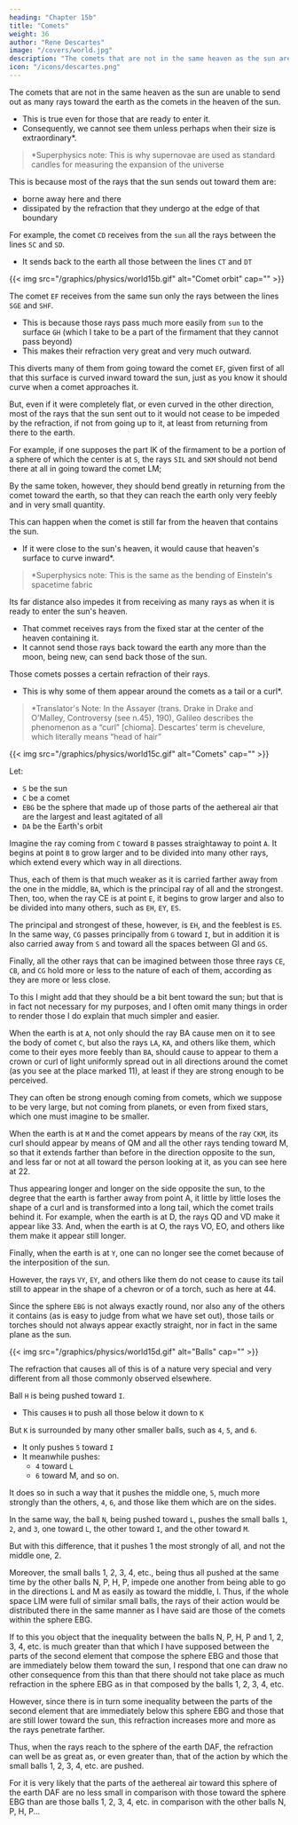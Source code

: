 ```yaml
---
heading: "Chapter 15b"
title: "Comets"
weight: 36
author: "Rene Descartes"
image: "/covers/world.jpg"
description: "The comets that are not in the same heaven as the sun are unable to send out as many rays toward the earth as the comets in the heaven of the sun"
icon: "/icons/descartes.png"
---
```


<!-- > Superphysics Note: This section is under construction -->



The comets that are not in the same heaven as the sun are unable to send out as many rays toward the earth as the comets in the heaven of the sun. 
- This is true even for those that are ready to enter it.
- Consequently, we cannot see them unless perhaps when their size is extraordinary*.

> *Superphysics note: This is why supernovae are used as standard candles for measuring the expansion of the universe


This is because most of the rays that the sun sends out toward them are:
- borne away here and there
- dissipated by the refraction that they undergo at the edge of that boundary

<!-- in the part of the firmament through which they pass.  -->

For example, the comet `CD` receives from the `sun` all the rays between the lines `SC` and `SD`. 
- It sends back to the earth all those between the lines `CT` and `DT`
<!-- [66] -->

<!-- [66] Note the sloppiness of Descartes' mathematics here. C and D cannot be common points of tangency unless T coincides with S. The error makes clear how little of Descartes' argument in fact rested on mathematical reasoning. -->

{{< img src="/graphics/physics/world15b.gif" alt="Comet orbit" cap="" >}}


The comet `EF` receives from the same sun only the rays between the lines `SGE` and `SHF`.
- This is because those rays pass much more easily from `sun` to the surface `GH` (which I take to be a part of the firmament that they cannot pass beyond)
- This makes their refraction very great and very much outward. 

This diverts many of them from going toward the comet `EF`, given first of all that this surface is curved inward toward the sun, just as you know it should curve when a comet approaches it. 

But, even if it were completely flat, or even curved in the other direction, most of the rays that the sun sent out to it would not cease to be impeded by the refraction, if not from going up to it, at least from returning from there to the earth. 

For example, if one supposes the part IK of the firmament to be a portion of a sphere of which the center is at `S`, the rays `SIL` and `SKM` should not bend there at all in going toward the comet LM; 

By the same token, however, they should bend greatly in returning from the comet toward the earth, so that they can reach the earth only very feebly and in very small quantity. 

This can happen when the comet is still far from the heaven that contains the sun.
- If it were close to the sun's heaven, it would cause that heaven's surface to curve inward*.

> *Superphysics note: This is the same as the bending of Einstein's spacetime fabric


Its far distance also impedes it from receiving as many rays as when it is ready to enter the sun's heaven.
- That commet receives rays from the fixed star at the center of the heaven containing it.
- It cannot send those rays back toward the earth any more than the moon, being new, can send back those of the sun.

Those comets posses a certain refraction of their rays.
- This is why some of them appear around the comets as a tail or a curl*. 

> *Translator's Note: In the Assayer (trans. Drake in Drake and O’Malley, Controversy (see n.45), 190), Galileo describes the phenomenon as a “curl” [chioma]. Descartes’ term is chevelure, which literally means “head of hair”

{{< img src="/graphics/physics/world15c.gif" alt="Comets" cap="" >}}

Let:
- `S` be the sun
- `C` be a comet
- `EBG` be the sphere that made up of those parts of the aethereal air that are the largest and least agitated of all
- `DA` be the Earth's orbit

Imagine the ray coming from `C` toward `B` passes straightaway to point `A`. It begins at point `B` to grow larger and to be divided into many other rays, which extend every which way in all directions. 

Thus, each of them is that much weaker as it is carried farther away from the one in the middle, `BA`, which is the principal ray of all and the strongest. Then, too, when the ray CE is at point `E`, it begins to grow larger and also to be divided into many others, such as `EH`, `EY`, `ES`. 

The principal and strongest of these, however, is `EH`, and the feeblest is `ES`. In the same way, `CG` passes principally from `G` toward `I`, but in addition it is also carried away from `S` and toward all the spaces between GI and `GS`. 

Finally, all the other rays that can be imagined between those three rays `CE`, `CB`, and `CG` hold more or less to the nature of each of them, according as they are more or less close. 

To this I might add that they should be a bit bent toward the sun; but that is in fact not necessary for my purposes, and I often omit many things in order to render those I do explain that much simpler and easier.	

<!-- Now, this refraction having been supposed, it is manifest that,  -->

When the earth is at `A`, not only should the ray BA cause men on it to see the body of comet `C`, but also the rays `LA`, `KA`, and others like them, which come to their eyes more feebly than `BA`, should cause to appear to them a crown or curl of light uniformly spread out in all directions around the comet (as you see at the place marked 11), at least if they are strong enough to be perceived. 

They can often be strong enough coming from comets, which we suppose to be very large, but not coming from planets, or even from fixed stars, which one must imagine to be smaller. 

When the earth is at `M` and the comet appears by means of the ray `CKM`, its curl should appear by means of QM and all the other rays tending toward M, so that it extends farther than before in the direction opposite to the sun, and less far or not at all toward the person looking at it, as you can see here at 22.

Thus appearing longer and longer on the side opposite the sun, to the degree that the earth is farther away from point A, it little by little loses the shape of a curl and is transformed into a long tail, which the comet trails behind it. For example, when the earth is at D, the rays QD and VD make it appear like 33. And, when the earth is at O, the rays VO, EO, and others like them make it appear still longer. 

Finally, when the earth is at `Y`, one can no longer see the comet because of the interposition of the sun.

However, the rays `VY`, `EY`, and others like them do not cease to cause its tail still to appear in the shape of a chevron or of a torch, such as here at 44. 

Since the sphere `EBG` is not always exactly round, nor also any of the others it contains (as is easy to judge from what we have set out), those tails or torches should not always appear exactly straight, nor in fact in the same plane as the sun.

{{< img src="/graphics/physics/world15d.gif" alt="Balls" cap="" >}}


The refraction that causes all of this is of a nature very special and very different from all those commonly observed elsewhere. 

<!-- But you will not fail to see clearly that it should take place in the manner I have just described to you if you consider that the  -->

Ball `H` is being pushed toward `I`.
- This causes `H` to push all those below it down to `K`

But `K` is surrounded by many other smaller balls, such as `4`, `5`, and `6`.
- It only pushes `5` toward `I`
- It meanwhile pushes:
  - `4` toward `L`
  - `6` toward M, and so on. 


It does so in such a way that it pushes the middle one, `5`, much more strongly than the others, `4`, `6`, and those like them which are on the sides.

In the same way, the ball `N`, being pushed toward `L`, pushes the small balls `1`, `2`, and `3`, one toward `L`, the other toward `I`, and the other toward `M`. 

But with this difference, that it pushes 1 the most strongly of all, and not the middle one, 2. 

Moreover, the small balls 1, 2, 3, 4, etc., being thus all pushed at the same time by the other balls N, P, H, P, impede one another from being able to go in the directions L and M as easily as toward the middle, I. Thus, if the whole space LIM were full of similar small balls, the rays of their action would be distributed there in the same manner as I have said are those of the comets within the sphere EBG.

If to this you object that the inequality between the balls N, P, H, P and 1, 2, 3, 4, etc. is much greater than that which I have supposed between the parts of the second element that compose the sphere EBG and those that are immediately below them toward the sun, I respond that one can draw no other consequence from this than that there should not take place as much refraction in the sphere EBG as in that composed by the balls 1, 2, 3, 4, etc. 

However, since there is in turn some inequality between the parts of the second element that are immediately below this sphere EBG and those that are still lower toward the sun, this refraction increases more and more as the rays penetrate farther. 

Thus, when the rays reach to the sphere of the earth DAF, the refraction can well be as great as, or even greater than, that of the action by which the small balls 1, 2, 3, 4, etc. are pushed. 

For it is very likely that the parts of the aethereal air toward this sphere of the earth DAF are no less small in comparison with those toward the sphere EBG than are those balls 1, 2, 3, 4, etc. in comparison with the other balls N, P, H, P...

